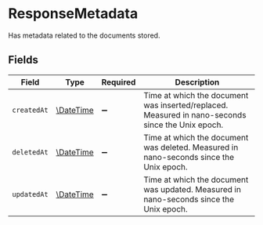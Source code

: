# ResponseMetadata

Has metadata related to the documents stored.


## Fields

| Field                                                                                            | Type                                                                                             | Required                                                                                         | Description                                                                                      |
| ------------------------------------------------------------------------------------------------ | ------------------------------------------------------------------------------------------------ | ------------------------------------------------------------------------------------------------ | ------------------------------------------------------------------------------------------------ |
| `createdAt`                                                                                      | [\DateTime](https://www.php.net/manual/en/class.datetime.php)                                    | :heavy_minus_sign:                                                                               | Time at which the document was inserted/replaced. Measured in nano-seconds since the Unix epoch. |
| `deletedAt`                                                                                      | [\DateTime](https://www.php.net/manual/en/class.datetime.php)                                    | :heavy_minus_sign:                                                                               | Time at which the document was deleted. Measured in nano-seconds since the Unix epoch.           |
| `updatedAt`                                                                                      | [\DateTime](https://www.php.net/manual/en/class.datetime.php)                                    | :heavy_minus_sign:                                                                               | Time at which the document was updated. Measured in nano-seconds since the Unix epoch.           |